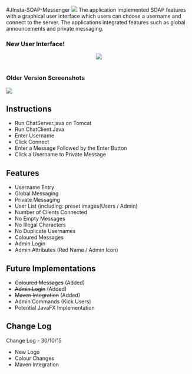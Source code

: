 #JInsta-SOAP-Messenger
<img src="http://s13.postimg.org/myz803c47/jin.png"/> 
The application implemented SOAP features with a graphical user interface which users can choose a username and connect to the server. The applications integrated features such as global announcements and private messaging.

<h3> New User Interface! </h3>
<p align="center">
<img src="http://i.imgur.com/JKfDeL8.png"/>
<br>
<br>
<h3> Older Version Screenshots </h3>
<img src="http://i.imgur.com/3wPfcUI.png"/>
</p>

Instructions
------------------------------------
- Run ChatServer.java on Tomcat
- Run ChatClient.Java
- Enter Username
- Click Connect
- Enter a Message Followed by the Enter Button
- Click a Username to Private Message

Features
------------------------------------
- Username Entry
- Global Messaging
- Private Messaging
- User List (including: preset images(Users / Admin)
- Number of Clients Connected
- No Empty Messages
- No Illegal Characters
- No Duplicate Usernames
- Coloured Messages
- Admin Login
- Admin Attributes (Red Name / Admin Icon)

Future Implementations
------------------------------------
- ~~Coloured Messages~~ (Added)
- ~~Admin Login~~ (Added)
- ~~Maven Integration~~ (Added)
- Admin Commands (Kick Users)
- Potential JavaFX Implementation

Change Log
------------------------------------
Change Log - 30/10/15
<ul>
  <li>New Logo</li>
  <li>Colour Changes</li>
  <li>Maven Integration</li>
</ul>
